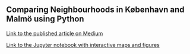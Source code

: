 ## Comparing Neighbourhoods in København and Malmö using Python

[Link to the published article on Medium](https://medium.com/@mpravink1993/comparing-neighbourhoods-in-k%C3%B8benhavn-and-malm%C3%B6-using-python-76ced28c3d66)

[Link to the Jupyter notebook with interactive maps and figures](https://nbviewer.jupyter.org/github/Pravin93-Murugesan/Coursera_Capstone/blob/master/Capstone%20Project%20-%20Final.ipynb)
